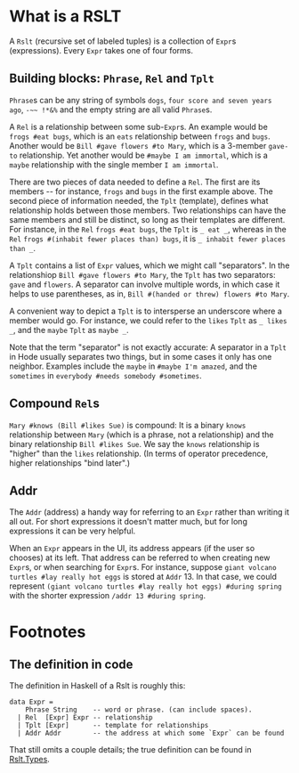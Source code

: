 # What is a RSLT

A `Rslt` (recursive set of labeled tuples)
is a collection of `Expr`s (expressions).
Every `Expr` takes one of four forms.

## Building blocks: `Phrase`, `Rel` and `Tplt`

`Phrase`s can be any string of symbols
`dogs`, `four score and seven years ago`, `-~~ !*&%`
and the empty string are all valid `Phrase`s.

A `Rel` is a relationship between some sub-`Expr`s.
An example would be `frogs #eat bugs`,
which is an `eats` relationship between `frogs` and `bugs`.
Another would be `Bill #gave flowers #to Mary`,
which is a 3-member `gave-to` relationship.
Yet another would be `#maybe I am immortal`,
which is a `maybe` relationship with the single member `I am immortal`.

There are two pieces of data needed to define a `Rel`.
The first are its members --
for instance, `frogs` and `bugs` in the first example above.
The second piece of information needed, the `Tplt` (template),
defines what relationship holds between those members.
Two relationships can have the same members and still be distinct,
so long as their templates are different.
For instance, in the `Rel` `frogs #eat bugs`, the `Tplt` is `_ eat _`,
whereas in the `Rel` `frogs #(inhabit fewer places than) bugs`,
it is `_ inhabit fewer places than _`.

A `Tplt` contains a list of `Expr` values,
which we might call "separators".
In the relationshiop `Bill #gave flowers #to Mary`,
the `Tplt` has two separators: `gave` and `flowers`.
A separator can involve multiple words,
in which case it helps to use parentheses,
as in, `Bill #(handed or threw) flowers #to Mary`.

A convenient way to depict a `Tplt`
is to intersperse an underscore where a member would go.
For instance, we could refer to the `likes` `Tplt` as `_ likes _`,
and the `maybe` `Tplt` as `maybe _`.

Note that the term "separator" is not exactly accurate:
A separator in a `Tplt` in Hode usually separates two things,
but in some cases it only has one neighbor.
Examples include the `maybe` in `#maybe I'm amazed`,
and the `sometimes` in `everybody #needs somebody #sometimes`.

## Compound `Rel`s

`Mary #knows (Bill #likes Sue)` is compound:
It is a binary `knows` relationship between `Mary`
(which is a phrase, not a relationship)
and the binary relationship `Bill #likes Sue`.
We say the `knows` relationship is "higher" than the `likes` relationship.
(In terms of operator precedence, higher relationships "bind later".)

## Addr

The `Addr` (address) a handy way for referring to an `Expr`
rather than writing it all out.
For short expressions it doesn't matter much,
but for long expressions it can be very helpful.

When an `Expr` appears in the UI,
its address appears (if the user so chooses) at its left.
That address can be referred to when creating new `Expr`s,
or when searching for `Expr`s.
For instance,
suppose `giant volcano turtles #lay really hot eggs` is stored at `Addr` 13.
In that case, we could represent
`(giant volcano turtles #lay really hot eggs) #during spring`
with the shorter expression `/addr 13 #during spring`.

# Footnotes

## The definition in code

The definition in Haskell of a Rslt is roughly this:

```
data Expr =
    Phrase String    -- word or phrase. (can include spaces).
  | Rel  [Expr] Expr -- relationship
  | Tplt [Expr]      -- template for relationships
  | Addr Addr        -- the address at which some `Expr` can be found
```

That still omits a couple details;
the true definition can be found in
[Rslt.Types](../../hode/Hode/Rslt/Types.hs).
